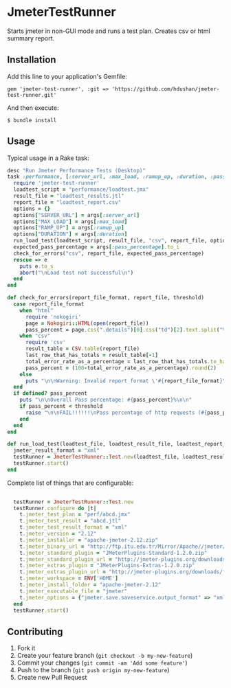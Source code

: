 # JmeterTestRunner

Starts jmeter in non-GUI mode and runs a test plan. Creates csv or html summary report.

## Installation

Add this line to your application's Gemfile:

	gem 'jmeter-test-runner', :git => 'https://github.com/hdushan/jmeter-test-runner.git'

And then execute:

    $ bundle install

## Usage

Typical usage in a Rake task:

```ruby
desc "Run Jmeter Performance Tests (Desktop)"
task :performance, [:server_url, :max_load, :ramup_up, :duration, :pass_percentage] do |t, args |
  require 'jmeter-test-runner'
  loadtest_script = "performance/loadtest.jmx"
  result_file = "loadtest_results.jtl"
  report_file = "loadtest_report.csv"
  options = {}
  options["SERVER_URL"] = args[:server_url]
  options["MAX_LOAD"] = args[:max_load]
  options["RAMP_UP"] = args[:ramup_up]
  options["DURATION"] = args[:duration] 
  run_load_test(loadtest_script, result_file, "csv", report_file, options)
  expected_pass_percentage = args[:pass_percentage].to_i
  check_for_errors("csv", report_file, expected_pass_percentage)
  rescue => e
    puts e.to_s
    abort("\nLoad test not successful\n")
  end  
end

def check_for_errors(report_file_format, report_file, threshold)
  case report_file_format
    when "html"
      require 'nokogiri'
      page = Nokogiri::HTML(open(report_file))
      pass_percent = page.css(".details")[0].css("td")[2].text.split("%")[0].to_i
    when "csv"
      require 'csv'
      result_table = CSV.table(report_file)
      last_row_that_has_totals = result_table[-1]
      total_error_rate_as_a_percentage = last_row_that_has_totals.to_hash[:aggregate_report_error]*100
      pass_percent = (100-total_error_rate_as_a_percentage).round(2)
    else
      puts "\n\nWarning: Invalid report format \'#{report_file_format}\'. Cannot calculate pass percentage!!\n\n"
  end
  if defined? pass_percent
    puts "\n\nOverall Pass percentage: #{pass_percent}%\n\n"
    if pass_percent < threshold
      raise "\n\nFAIL!!!!!!\nPass percentage of http requests (#{pass_percent}%) is less than the expected threshold (#{threshold}%)\n\n"
    end
  end  
end

def run_load_test(loadtest_file, loadtest_result_file, loadtest_report_format, loadtest_report_file, options='')
  jmeter_result_format = "xml"
  testRunner = JmeterTestRunner::Test.new(loadtest_file, loadtest_result_file, jmeter_result_format, loadtest_report_format, loadtest_report_file, options)
  testRunner.start()
end
```

Complete list of things that are configurable:
```ruby
	
  testRunner = JmeterTestRunner::Test.new
  testRunner.configure do |t|
    t.jmeter_test_plan = "perf/abcd.jmx"
    t.jmeter_test_result = "abcd.jtl"
    t.jmeter_test_result_format = "xml"
    t.jmeter_version = "2.12"
    t.jmeter_installer = "apache-jmeter-2.12.zip"
    t.jmeter_binary_url = "http://ftp.itu.edu.tr/Mirror/Apache//jmeter/binaries/apache-jmeter-2.12.zip"
    t.jmeter_standard_plugin = "JMeterPlugins-Standard-1.2.0.zip"
    t.jmeter_standard_plugin_url = "http://jmeter-plugins.org/downloads/file/JMeterPlugins-Standard-1.2.0.zip"
    t.jmeter_extras_plugin = "JMeterPlugins-Extras-1.2.0.zip"
    t.jmeter_extras_plugin_url = "http://jmeter-plugins.org/downloads/file/JMeterPlugins-Extras-1.2.0.zip"
    t.jmeter_workspace = ENV['HOME']
    t.jmeter_install_folder = "apache-jmeter-2.12"
    t.jmeter_executable_file = "jmeter"
    t.jmeter_options = {"jmeter.save.saveservice.output_format" => "xml", "SERVER" => "test.com"}
  end
  testRunner.start()
```


## Contributing

1. Fork it
2. Create your feature branch (`git checkout -b my-new-feature`)
3. Commit your changes (`git commit -am 'Add some feature'`)
4. Push to the branch (`git push origin my-new-feature`)
5. Create new Pull Request
